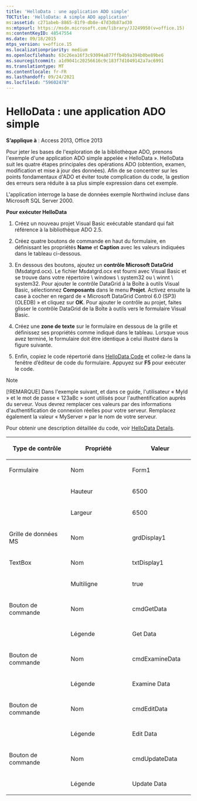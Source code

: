 ```yaml
---
title: 'HelloData : une application ADO simple'
TOCTitle: 'HelloData: A simple ADO application'
ms:assetid: c271abeb-8865-81f9-db8e-47d3db87ad30
ms:mtpsurl: https://msdn.microsoft.com/library/JJ249950(v=office.15)
ms:contentKeyID: 48547554
ms.date: 09/18/2015
mtps_version: v=office.15
ms.localizationpriority: medium
ms.openlocfilehash: 63c26ea16f3c93094a877ffb4b9a394b0be89be6
ms.sourcegitcommit: a1d9041c20256616c9c183f7d1049142a7ac6991
ms.translationtype: MT
ms.contentlocale: fr-FR
ms.lasthandoff: 09/24/2021
ms.locfileid: "59602478"
---
```

# <a name="hellodata-a-simple-ado-application"></a>HelloData : une application ADO simple

**S’applique à** : Access 2013, Office 2013

Pour jeter les bases de l'exploration de la bibliothèque ADO, prenons l'exemple d'une application ADO simple appelée « HelloData ». HelloData suit les quatre étapes principales des opérations ADO (obtention, examen, modification et mise à jour des données). Afin de se concentrer sur les points fondamentaux d'ADO et éviter toute complication du code, la gestion des erreurs sera réduite à sa plus simple expression dans cet exemple.

L'application interroge la base de données exemple Northwind incluse dans Microsoft SQL Server 2000.

**Pour exécuter HelloData**

1.  Créez un nouveau projet Visual Basic exécutable standard qui fait référence à la bibliothèque ADO 2.5.

2.  Créez quatre boutons de commande en haut du formulaire, en définissant les propriétés **Name** et **Caption** avec les valeurs indiquées dans le tableau ci-dessous.

3.  En dessous des boutons, ajoutez un **contrôle Microsoft DataGrid** (Msdatgrd.ocx). Le fichier Msdatgrd.ocx est fourni avec Visual Basic et se trouve dans votre répertoire \\ windows \\ system32 ou \\ winnt \\ system32. Pour ajouter le contrôle DataGrid à la Boîte à outils Visual Basic, sélectionnez **Composants** dans le menu **Projet**. Activez ensuite la case à cocher en regard de « Microsoft DataGrid Control 6.0 (SP3) (OLEDB) » et cliquez sur **OK**. Pour ajouter le contrôle au projet, faites glisser le contrôle DataGrid de la Boîte à outils vers le formulaire Visual Basic.

4.  Créez une **zone de texte** sur le formulaire en dessous de la grille et définissez ses propriétés comme indiqué dans le tableau. Lorsque vous avez terminé, le formulaire doit être identique à celui illustré dans la figure suivante.

5.  Enfin, copiez le code répertorié dans [HelloData Code](hellodata-code.md) et collez-le dans la fenêtre d’éditeur de code du formulaire. Appuyez sur **F5** pour exécuter le code.

> [!NOTE]
> [!REMARQUE] Dans l'exemple suivant, et dans ce guide, l'utilisateur « MyId » et le mot de passe « 123aBc » sont utilisés pour l'authentification auprès du serveur. Vous devrez remplacer ces valeurs par des informations d'authentification de connexion réelles pour votre serveur. Remplacez également la valeur « MyServer » par le nom de votre serveur.

Pour obtenir une description détaillée du code, voir [HelloData Details](hellodata-details.md).

<table>
<colgroup>
<col style="width: 33%" />
<col style="width: 33%" />
<col style="width: 33%" />
</colgroup>
<thead>
<tr class="header">
<th><p>Type de contrôle</p></th>
<th><p>Propriété</p></th>
<th><p>Valeur</p></th>
</tr>
</thead>
<tbody>
<tr class="odd">
<td><p>Formulaire</p></td>
<td><p>Nom</p></td>
<td><p>Form1</p></td>
</tr>
<tr class="even">
<td><p><br />
</p></td>
<td><p>Hauteur</p></td>
<td><p>6500</p></td>
</tr>
<tr class="odd">
<td><p><br />
</p></td>
<td><p>Largeur</p></td>
<td><p>6500</p></td>
</tr>
<tr class="even">
<td><p>Grille de données MS</p></td>
<td><p>Nom</p></td>
<td><p>grdDisplay1</p></td>
</tr>
<tr class="odd">
<td><p>TextBox</p></td>
<td><p>Nom</p></td>
<td><p>txtDisplay1</p></td>
</tr>
<tr class="even">
<td><p><br />
</p></td>
<td><p>Multiligne</p></td>
<td><p>true</p></td>
</tr>
<tr class="odd">
<td><p>Bouton de commande</p></td>
<td><p>Nom</p></td>
<td><p>cmdGetData</p></td>
</tr>
<tr class="even">
<td><p><br />
</p></td>
<td><p>Légende</p></td>
<td><p>Get Data</p></td>
</tr>
<tr class="odd">
<td><p>Bouton de commande</p></td>
<td><p>Nom</p></td>
<td><p>cmdExamineData</p></td>
</tr>
<tr class="even">
<td><p><br />
</p></td>
<td><p>Légende</p></td>
<td><p>Examine Data</p></td>
</tr>
<tr class="odd">
<td><p>Bouton de commande</p></td>
<td><p>Nom</p></td>
<td><p>cmdEditData</p></td>
</tr>
<tr class="even">
<td><p><br />
</p></td>
<td><p>Légende</p></td>
<td><p>Edit Data</p></td>
</tr>
<tr class="odd">
<td><p>Bouton de commande</p></td>
<td><p>Nom</p></td>
<td><p>cmdUpdateData</p></td>
</tr>
<tr class="even">
<td><p><br />
</p></td>
<td><p>Légende</p></td>
<td><p>Update Data</p></td>
</tr>
</tbody>
</table>



